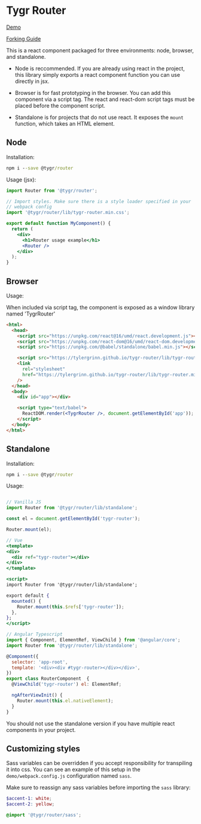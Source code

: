 # Tygr Router

[Demo](https://tylergrinn.github.io/tygr-router)

[Forking Guide](https://github.com/tylergrinn/tygr-router/blob/main/docs/forking.md)

This is a react component packaged for three environments: node, browser, and standalone.

- Node is reccommended. If you are already using react in the project, this library simply exports a react component function you can use directly in jsx.

- Browser is for fast prototyping in the browser. You can add this component via a script tag. The react and react-dom script tags must be placed before the component script.

- Standalone is for projects that do not use react. It exposes the `mount` function, which takes an HTML element.

## Node

Installation:

```cmd
npm i --save @tygr/router
```

Usage (jsx):

```jsx
import Router from '@tygr/router';

// Import styles. Make sure there is a style loader specified in your
// webpack config
import '@tygr/router/lib/tygr-router.min.css';

export default function MyComponent() {
  return (
    <div>
      <h1>Router usage example</h1>
      <Router />
    </div>
  );
}
```

## Browser

Usage:

When included via script tag, the component is exposed as a window library named 'TygrRouter'

```html
<html>
  <head>
    <script src="https://unpkg.com/react@16/umd/react.development.js"></script>
    <script src="https://unpkg.com/react-dom@16/umd/react-dom.development.js"></script>
    <script src="https://unpkg.com/@babel/standalone/babel.min.js"></script>

    <script src="https://tylergrinn.github.io/tygr-router/lib/tygr-router.min.js"></script>
    <link
      rel="stylesheet"
      href="https://tylergrinn.github.io/tygr-router/lib/tygr-router.min.css"
    />
  </head>
  <body>
    <div id="app"></div>

    <script type="text/babel">
      ReactDOM.render(<TygrRouter />, document.getElementById('app'));
    </script>
  </body>
</html>
```

## Standalone

Installation:

```cmd
npm i --save @tygr/router
```

Usage:

```jsx

// Vanilla JS
import Router from '@tygr/router/lib/standalone';

const el = document.getElementById('tygr-router');

Router.mount(el);

// Vue
<template>
<div>
  <div ref="tygr-router"></div>
</div>
</template>

<script>
import Router from '@tygr/router/lib/standalone';

export default {
  mounted() {
    Router.mount(this.$refs['tygr-router']);
  },
};
</script>

// Angular Typescript
import { Component, ElementRef, ViewChild } from '@angular/core';
import Router from '@tygr/router/lib/standalone';

@Component({
  selector: 'app-root',
  template: '<div><div #tygr-router></div></div>',
})
export class RouterComponent  {
  @ViewChild('tygr-router') el: ElementRef;

  ngAfterViewInit() {
    Router.mount(this.el.nativeElement);
  }
}
```

You should not use the standalone version if you have multiple react components in your project.

## Customizing styles

Sass variables can be overridden if you accept responsibility for transpiling it into css. You can see an example of this setup in the `demo/webpack.config.js` configuration named `sass`.

Make sure to reassign any sass variables before importing the `sass` library:

```scss
$accent-1: white;
$accent-2: yellow;

@import '@tygr/router/sass';
```
